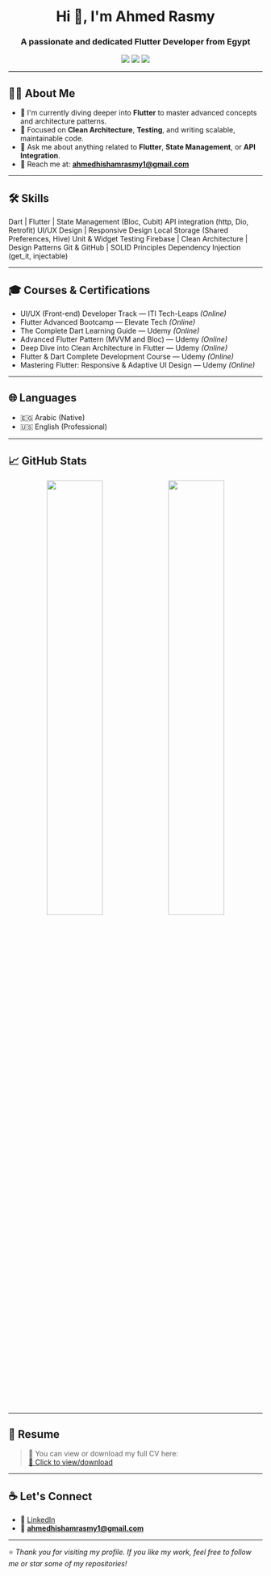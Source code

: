 <h1 align="center">Hi 👋, I'm Ahmed Rasmy</h1>
<h3 align="center">A passionate and dedicated Flutter Developer from Egypt</h3>

<p align="center">
  <a href="mailto:ahmedhishamrasmy1@gmail.com"><img src="https://img.shields.io/badge/Email-D14836?style=for-the-badge&logo=gmail&logoColor=white"></a>
  <a href="https://www.linkedin.com/in/ahmed-rasmy-340680236/"><img src="https://img.shields.io/badge/LinkedIn-0A66C2?style=for-the-badge&logo=linkedin&logoColor=white"></a>
  <a href="https://github.com/ahmedrasmy"><img src="https://img.shields.io/badge/GitHub-333?style=for-the-badge&logo=github&logoColor=white"></a>
</p>

---

## 👨‍💻 About Me

- 🔭 I'm currently diving deeper into **Flutter** to master advanced concepts and architecture patterns.
- 🎯 Focused on **Clean Architecture**, **Testing**, and writing scalable, maintainable code.
- 💬 Ask me about anything related to **Flutter**, **State Management**, or **API Integration**.
- 📧 Reach me at: **ahmedhishamrasmy1@gmail.com**

---

## 🛠️ Skills
Dart | Flutter | State Management (Bloc, Cubit)
API integration (http, Dio, Retrofit)
UI/UX Design | Responsive Design
Local Storage (Shared Preferences, Hive)
Unit & Widget Testing
Firebase | Clean Architecture | Design Patterns
Git & GitHub | SOLID Principles
Dependency Injection (get_it, injectable)


---

## 🎓 Courses & Certifications

- UI/UX (Front-end) Developer Track — ITI Tech-Leaps *(Online)*
- Flutter Advanced Bootcamp — Elevate Tech *(Online)*
- The Complete Dart Learning Guide — Udemy *(Online)*
- Advanced Flutter Pattern (MVVM and Bloc) — Udemy *(Online)*
- Deep Dive into Clean Architecture in Flutter — Udemy *(Online)*
- Flutter & Dart Complete Development Course — Udemy *(Online)*
- Mastering Flutter: Responsive & Adaptive UI Design — Udemy *(Online)*

---

## 🌐 Languages

- 🇪🇬 Arabic (Native)  
- 🇺🇸 English (Professional)

---

## 📈 GitHub Stats

<p align="center">
  <img src="https://github-readme-stats.vercel.app/api?username=AhmedRasmy1&show_icons=true&theme=tokyonight" width="47%" />
  <img src="https://github-readme-streak-stats.herokuapp.com/?user=AhmedRasmy1&theme=tokyonight" width="47%" />
</p>

---

## 📄 Resume

> 🧾 You can view or download my full CV here:  
[📎 Click to view/download](https://drive.google.com/file/d/1dYkA2F031_aG41ExZujDRNxJOEFR5Mb6/view?usp=drive_link)

---

## ☕ Let's Connect

- 💼 [LinkedIn](https://www.linkedin.com/in/ahmed-rasmy-340680236/)
- 📧 **ahmedhishamrasmy1@gmail.com**

---

⭐ *Thank you for visiting my profile. If you like my work, feel free to follow me or star some of my repositories!*



